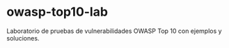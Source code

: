 # owasp-top10-lab
Laboratorio de pruebas de vulnerabilidades OWASP Top 10 con ejemplos y soluciones.
